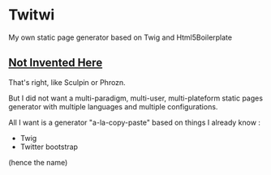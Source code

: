 Twitwi
===========

My own static page generator based on Twig and Html5Boilerplate

## [Not Invented Here][1]

That's right, like Sculpin or Phrozn. 

But I did not want a multi-paradigm, multi-user, multi-plateform static pages
generator with multiple languages and multiple configurations.

All I want is a generator "a-la-copy-paste" based on things I already know :
 * Twig
 * Twitter bootstrap

(hence the name)

[1]: http://en.wikipedia.org/wiki/Not_invented_here
